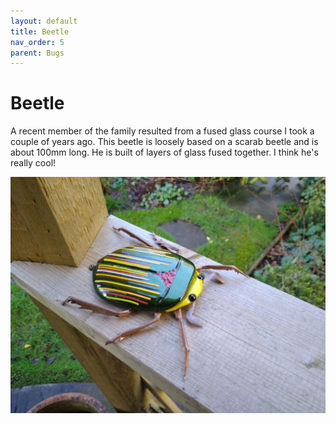 ```yaml
---
layout: default
title: Beetle
nav_order: 5
parent: Bugs
---
```


# Beetle

A recent member of the family resulted from a fused glass course I took a couple of years ago. This beetle is loosely based on a scarab beetle and is about 100mm long. He is built of layers of glass fused together. I think he's really cool!

![Scarab](/images/scarab.jpg)

